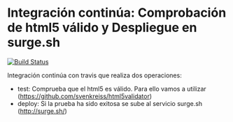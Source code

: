 # Integración continúa: Comprobación de html5 válido y Despliegue en surge.sh 

[![Build Status](https://travis-ci.org/josemariamontero/ic-travis-html5.svg?branch=master)](https://travis-ci.org/josemariamontero/ic-travis-html5)

Integración continúa con travis que realiza dos operaciones:

* test: Comprueba que el html5 es válido. Para ello vamos a utilizar (https://github.com/svenkreiss/html5validator)
* deploy: Si la prueba ha sido exitosa se sube al servicio surge.sh (http://surge.sh/)


